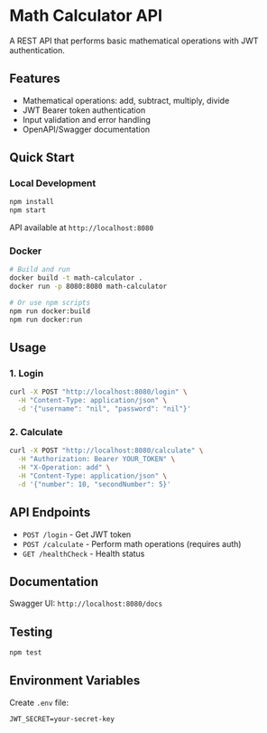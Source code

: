 # Math Calculator API

A REST API that performs basic mathematical operations with JWT authentication.

## Features

- Mathematical operations: add, subtract, multiply, divide
- JWT Bearer token authentication
- Input validation and error handling
- OpenAPI/Swagger documentation

## Quick Start

### Local Development

```bash
npm install
npm start
```

API available at `http://localhost:8080`

### Docker

```bash
# Build and run
docker build -t math-calculator .
docker run -p 8080:8080 math-calculator

# Or use npm scripts
npm run docker:build
npm run docker:run
```

## Usage

### 1. Login
```bash
curl -X POST "http://localhost:8080/login" \
  -H "Content-Type: application/json" \
  -d '{"username": "nil", "password": "nil"}'
```

### 2. Calculate
```bash
curl -X POST "http://localhost:8080/calculate" \
  -H "Authorization: Bearer YOUR_TOKEN" \
  -H "X-Operation: add" \
  -H "Content-Type: application/json" \
  -d '{"number": 10, "secondNumber": 5}'
```

## API Endpoints

- `POST /login` - Get JWT token
- `POST /calculate` - Perform math operations (requires auth)
- `GET /healthCheck` - Health status

## Documentation

Swagger UI: `http://localhost:8080/docs`

## Testing

```bash
npm test
```

## Environment Variables

Create `.env` file:
```
JWT_SECRET=your-secret-key
```